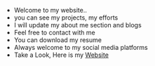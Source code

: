 - Welcome to my website..
- you can see my projects, my efforts
- I will update my about me section and blogs
- Feel free to contact with me
- You can download my resume
- Always welcome to my social media platforms
- Take a Look, Here is my [Website](https://website-ce005.web.app/)
